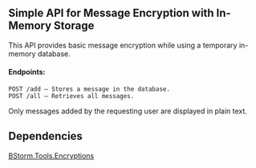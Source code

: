 ## Simple API for Message Encryption with In-Memory Storage

This API provides basic message encryption while using a temporary in-memory database.

#### Endpoints:
    POST /add – Stores a message in the database.
    POST /all – Retrieves all messages.

Only messages added by the requesting user are displayed in plain text.
## Dependencies 

[BStorm.Tools.Encryptions](https://www.nuget.org/packages/BStorm.Tools.Encryptions)
